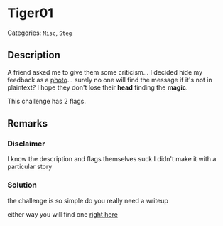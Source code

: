 # Tiger01

Categories: `Misc`, `Steg`

## Description
A friend asked me to give them some criticism... I decided hide my feedback as a [photo](https://github.com/absurdtiger/tigerCTF/raw/main/Tiger01/tiger1.jpg)... surely no one will find the message if it's not in plaintext?
I hope they don't lose their **head** finding the **magic**. 

This challenge has 2 flags. 

## Remarks
### Disclaimer
I know the description and flags themselves suck I didn't make it with a particular story
### Solution
the challenge is so simple do you really need a writeup

either way you will find one [right here](https://github.com/absurdtiger/tigerCTF/blob/main/Tiger01/SOLUTION/Writeup.md)
